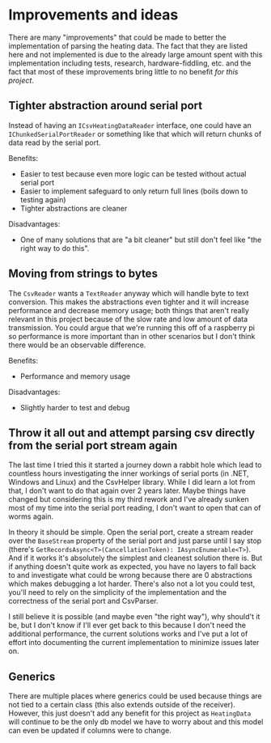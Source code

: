 # Improvements and ideas

There are many "improvements" that could be made to better the implementation of parsing the heating data.
The fact that they are listed here and not implemented is due to the already large amount spent with this implementation including tests, research, hardware-fiddling, etc. and the fact that most of these improvements bring little to no benefit _for this project_.

## Tighter abstraction around serial port

Instead of having an `ICsvHeatingDataReader` interface, one could have an `IChunkedSerialPortReader` or something like that which will return chunks of data read by the serial port.

Benefits:

-   Easier to test because even more logic can be tested without actual serial port
-   Easier to implement safeguard to only return full lines (boils down to testing again)
-   Tighter abstractions are cleaner

Disadvantages:

-   One of many solutions that are "a bit cleaner" but still don't feel like "the right way to do this".

## Moving from strings to bytes

The `CsvReader` wants a `TextReader` anyway which will handle byte to text conversion. This makes the abstractions even tighter and it will increase performance and decrease memory usage; both things that aren't really relevant in this project because of the slow rate and low amount of data transmission. You could argue that we're running this off of a raspberry pi so performance is more important than in other scenarios but I don't think there would be an observable difference.

Benefits:

-   Performance and memory usage

Disadvantages:

-   Slightly harder to test and debug

## Throw it all out and attempt parsing csv directly from the serial port stream again

The last time I tried this it started a journey down a rabbit hole which lead to countless hours investigating the inner workings of serial ports (in .NET, Windows and Linux) and the CsvHelper library. While I did learn a lot from that, I don't want to do that again over 2 years later.
Maybe things have changed but considering this is my third rework and I've already sunken most of my time into the serial port reading, I don't want to open that can of worms again.

In theory it should be simple. Open the serial port, create a stream reader over the `BaseStream` property of the serial port and just parse until I say stop (there's `GetRecordsAsync<T>(CancellationToken): IAsyncEnumerable<T>`). And if it works it's absolutely the simplest and cleanest solution there is. But if anything doesn't quite work as expected, you have no layers to fall back to and investigate what could be wrong because there are 0 abstractions which makes debugging a lot harder. There's also not a lot you could test, you'll need to rely on the simplicity of the implementation and the correctness of the serial port and CsvParser.

I still believe it is possible (and maybe even "the right way"), why should't it be, but I don't know if I'll ever get back to this because I don't need the additional performance, the current solutions works and I've put a lot of effort into documenting the current implementation to minimize issues later on.

## Generics

There are multiple places where generics could be used because things are not tied to a certain class (this also extends outside of the receiver). However, this just doesn't add any benefit for this project as `HeatingData` will continue to be the only db model we have to worry about and this model can even be updated if columns were to change.
